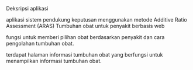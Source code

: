 Deksripsi aplikasi

aplikasi sistem pendukung keputusan menggunakan metode Additive Ratio Assessment (ARAS) Tumbuhan obat untuk penyakit berbasis web

fungsi untuk memberi pilihan obat berdasarkan penyakit dan cara pengolahan tumbuhan obat.

terdapat halaman informasi tumbuhan obat yang berfungsi untuk menampilkan informasi tumbuhan obat.
